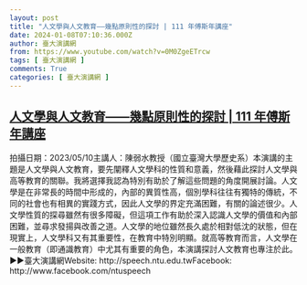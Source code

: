 ```yaml
---
layout: post
title: "人文學與人文教育——幾點原則性的探討 | 111 年傅斯年講座"
date: 2024-01-08T07:10:36.000Z
author: 臺大演講網
from: https://www.youtube.com/watch?v=0M0ZgeETrcw
tags: [ 臺大演講網 ]
comments: True
categories: [ 臺大演講網 ]
---
```

<!--1704697836000-->
[人文學與人文教育——幾點原則性的探討 | 111 年傅斯年講座](https://www.youtube.com/watch?v=0M0ZgeETrcw)
------

<div>
拍攝日期：2023/05/10主講人：陳弱水教授（國立臺灣大學歷史系）本演講的主題是人文學與人文教育，要先闡釋人文學科的性質和意義，然後藉此探討人文學與高等教育的關聯。我將選擇我認為特別有助於了解這些問題的角度開展討論。人文學是在非常長的時間中形成的，內部的異質性高，個別學科往往有獨特的傳統，不同的社會也有相異的實踐方式，因此人文學的界定充滿困難，有關的論述很少。人文學性質的探尋雖然有很多障礙，但這項工作有助於深入認識人文學的價值和內部困難，並尋求發揚與改善之道。人文學的地位雖然長久處於相對低沈的狀態，但在現實上，人文學科又有其重要性，在教育中特別明顯。就高等教育而言，人文學在一般教育（即通識教育）中尤其有重要的角色，本演講探討人文教育也專注於此。►►臺大演講網Website: http://speech.ntu.edu.twFacebook: http://www.facebook.com/ntuspeech
</div>
